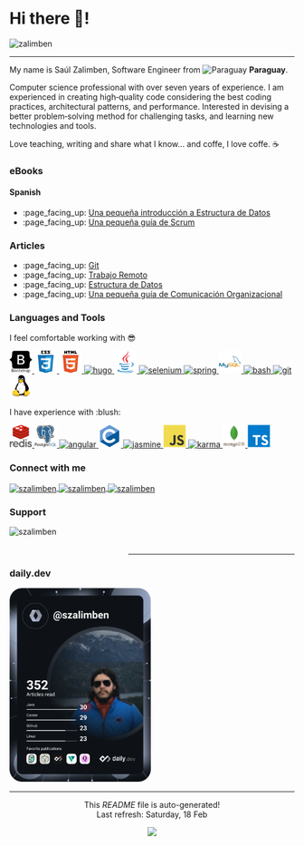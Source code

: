 <h1> Hi there 👋! </h1>

<p align="left"> <img src="https://komarev.com/ghpvc/?username=zalimben&label=Profile%20views&color=0e75b6&style=flat" alt="zalimben" /> </p>

------------

My name is Saúl Zalimben, Software Engineer from <img src="https://cdn-icons-png.flaticon.com/512/197/197376.png" width="13" alt="Paraguay"/> <b>Paraguay</b>.

Computer science professional with over seven years of experience.
I am experienced in creating high‐quality code considering the best coding practices, architectural patterns, and performance.
Interested in devising a better problem‐solving method for challenging tasks, and learning new technologies and tools.

Love teaching, writing and share what I know… and coffe, I love coffe. :coffee:

<h3 align="left"> eBooks </h3>
<h4>Spanish</h4>
<ul>
    <li>
        :page_facing_up: <a href="https://leanpub.com/introduccion-estructura-de-datos" target="_blank"> 
        Una pequeña introducción a Estructura de Datos
        </a>
    </li>    
    <li>
        :page_facing_up: <a href="https://leanpub.com/una-pequena-guia-de-scrum" 
        target="_blank"> 
        Una pequeña guía de Scrum
        </a>
    </li>
</ul>

<h3 align="left"> Articles </h3>
<ul>
    <li>
        :page_facing_up: <a href="https://dev.to/szalimben/series/16361"
        target="_blank"> 
        Git
        </a>
    </li>
    <li>
        :page_facing_up: <a href="https://dev.to/szalimben/series/15306"
        target="_blank"> 
        Trabajo Remoto
        </a>
    </li>
    <li>
        :page_facing_up: <a href="https://dev.to/szalimben/series/16826" target="_blank"> 
        Estructura de Datos
        </a>
    </li>
    <li>
        :page_facing_up: <a href="https://www.researchgate.net/publication/354325581_Una_pequena_guia_de_Comunicacion_Organizacional" target="_blank"> 
        Una pequeña guía de Comunicación Organizacional
        </a>
    </li>
</ul>

<h3 align="left">Languages and Tools</h3>

I feel comfortable working with :sunglasses:
<p align="left"> 
    <a href="https://getbootstrap.com" target="_blank" rel="noreferrer"> <img src="https://raw.githubusercontent.com/devicons/devicon/master/icons/bootstrap/bootstrap-plain-wordmark.svg" alt="bootstrap" width="40" height="40"/> </a> 
    <a href="https://www.w3schools.com/css/" target="_blank" rel="noreferrer"> <img src="https://raw.githubusercontent.com/devicons/devicon/master/icons/css3/css3-original-wordmark.svg" alt="css3" width="40" height="40"/> </a> 
    <a href="https://www.w3.org/html/" target="_blank" rel="noreferrer"> <img src="https://raw.githubusercontent.com/devicons/devicon/master/icons/html5/html5-original-wordmark.svg" alt="html5" width="40" height="40"/> </a> 
    <a href="https://gohugo.io/" target="_blank" rel="noreferrer"> <img src="https://api.iconify.design/logos-hugo.svg" alt="hugo" width="40" height="40"/> </a> 
    <a href="https://www.java.com" target="_blank" rel="noreferrer"> <img src="https://raw.githubusercontent.com/devicons/devicon/master/icons/java/java-original.svg" alt="java" width="40" height="40"/> </a> 
    <a href="https://www.selenium.dev" target="_blank" rel="noreferrer"> <img src="https://raw.githubusercontent.com/detain/svg-logos/780f25886640cef088af994181646db2f6b1a3f8/svg/selenium-logo.svg" alt="selenium" width="40" height="40"/> </a> 
    <a href="https://spring.io/" target="_blank" rel="noreferrer"> <img src="https://www.vectorlogo.zone/logos/springio/springio-icon.svg" alt="spring" width="40" height="40"/> </a> 
    <a href="https://www.mysql.com/" target="_blank" rel="noreferrer"> <img src="https://raw.githubusercontent.com/devicons/devicon/master/icons/mysql/mysql-original-wordmark.svg" alt="mysql" width="40" height="40"/> </a> 
    <a href="https://www.gnu.org/software/bash/" target="_blank" rel="noreferrer"> <img src="https://www.vectorlogo.zone/logos/gnu_bash/gnu_bash-icon.svg" alt="bash" width="40" height="40"/> </a>
    <a href="https://git-scm.com/" target="_blank" rel="noreferrer"> <img src="https://www.vectorlogo.zone/logos/git-scm/git-scm-icon.svg" alt="git" width="40" height="40"/> </a>
    <a href="https://www.linux.org/" target="_blank" rel="noreferrer"> <img src="https://raw.githubusercontent.com/devicons/devicon/master/icons/linux/linux-original.svg" alt="linux" width="40" height="40"/> </a> 
</p>
    I have experience with :blush:
<p align="left"> 
    <a href="https://redis.io" target="_blank" rel="noreferrer"> <img src="https://raw.githubusercontent.com/devicons/devicon/master/icons/redis/redis-original-wordmark.svg" alt="redis" width="40" height="40"/> </a> 
    <a href="https://www.postgresql.org" target="_blank" rel="noreferrer"> <img src="https://raw.githubusercontent.com/devicons/devicon/master/icons/postgresql/postgresql-original-wordmark.svg" alt="postgresql" width="40" height="40"/> </a> 
    <a href="https://angular.io" target="_blank" rel="noreferrer"> <img src="https://angular.io/assets/images/logos/angular/angular.svg" alt="angular" width="40" height="40"/> </a> 
    <a href="https://www.cprogramming.com/" target="_blank" rel="noreferrer"> <img src="https://raw.githubusercontent.com/devicons/devicon/master/icons/c/c-original.svg" alt="c" width="40" height="40"/> </a> 
    <a href="https://jasmine.github.io/" target="_blank" rel="noreferrer"> <img src="https://www.vectorlogo.zone/logos/jasmine/jasmine-icon.svg" alt="jasmine" width="40" height="40"/> </a> 
    <a href="https://developer.mozilla.org/en-US/docs/Web/JavaScript" target="_blank" rel="noreferrer"> <img src="https://raw.githubusercontent.com/devicons/devicon/master/icons/javascript/javascript-original.svg" alt="javascript" width="40" height="40"/> </a> 
    <a href="https://karma-runner.github.io/latest/index.html" target="_blank" rel="noreferrer"> <img src="https://raw.githubusercontent.com/detain/svg-logos/780f25886640cef088af994181646db2f6b1a3f8/svg/karma.svg" alt="karma" width="40" height="40"/> </a> 
    <a href="https://www.mongodb.com/" target="_blank" rel="noreferrer"> <img src="https://raw.githubusercontent.com/devicons/devicon/master/icons/mongodb/mongodb-original-wordmark.svg" alt="mongodb" width="40" height="40"/> </a> 
    <a href="https://www.typescriptlang.org/" target="_blank" rel="noreferrer"> <img src="https://raw.githubusercontent.com/devicons/devicon/master/icons/typescript/typescript-original.svg" alt="typescript" width="40" height="40"/> </a> 
</p>

<!-- 🔭 I’m currently working on eBook on Data Structures and Algorithms! -->

<h3 align="left">Connect with me</h3>
<p align="left">
    <a href="https://dev.to/szalimben" target="_blank"><img align="center" src="https://raw.githubusercontent.com/rahuldkjain/github-profile-readme-generator/master/src/images/icons/Social/devto.svg" alt="szalimben" height="30" width="40" />
    </a>
    <a href="https://twitter.com/szalimben" target="_blank"><img align="center" src="https://raw.githubusercontent.com/rahuldkjain/github-profile-readme-generator/master/src/images/icons/Social/twitter.svg" alt="szalimben" height="30" width="40" />
    </a>
    <a href="https://linkedin.com/in/szalimben" target="_blank"><img align="center" src="https://raw.githubusercontent.com/rahuldkjain/github-profile-readme-generator/master/src/images/icons/Social/linked-in-alt.svg" alt="szalimben" height="30" width="40" />
    </a>
</p>

<h3 align="left">Support</h3>
<p>
    <a href="https://www.buymeacoffee.com/szalimben" target="_blank" > 
        <img align="left" src="https://cdn.buymeacoffee.com/buttons/v2/default-yellow.png" height="50" width="210" alt="szalimben" />
    </a>
</p>
<br>
<br>


------------

<h3 align="left">daily.dev</h3>

<div>
    <a href="https://app.daily.dev/szalimben">
        <img src="https://github.com/zalimben/zalimben/blob/main/devcard.svg" width="250" alt="Zalimben's Dev Card"/>
    </a>
</div>

------------

<p align="center">This <i>README</i> file is auto-generated</b>!
<br>Last refresh: Saturday, 18 Feb<br>

<p align="center">
    <img src="https://github.com/Zalimben/Zalimben/workflows/README%20build/badge.svg" /> 
</p>

